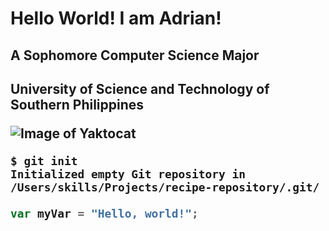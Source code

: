# <h1> Hello World! I am Adrian!

<h2> A Sophomore Computer Science Major
<h2> University of Science and Technology of Southern Philippines
  
![Image of Yaktocat](https://octodex.github.com/images/yaktocat.png)

```
$ git init
Initialized empty Git repository in /Users/skills/Projects/recipe-repository/.git/
```

``` javascript
var myVar = "Hello, world!";
```
